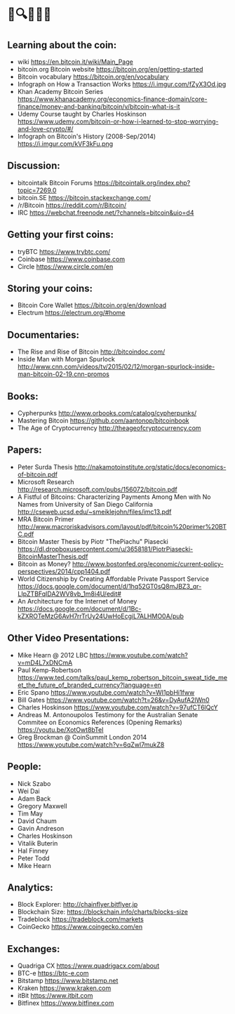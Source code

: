 # 📝🔍👀💀💤

## Learning about the coin:
- wiki https://en.bitcoin.it/wiki/Main_Page
- bitcoin.org Bitcoin website https://bitcoin.org/en/getting-started
- Bitcoin vocabulary https://bitcoin.org/en/vocabulary
- Infograph on How a Transaction Works https://i.imgur.com/fZyX3Od.jpg
- Khan Academy Bitcoin Series https://www.khanacademy.org/economics-finance-domain/core-finance/money-and-banking/bitcoin/v/bitcoin-what-is-it
- Udemy Course taught by Charles Hoskinson https://www.udemy.com/bitcoin-or-how-i-learned-to-stop-worrying-and-love-crypto/#/
- Infograph on Bitcoin's History (2008-Sep/2014) https://i.imgur.com/kVF3kFu.png

## Discussion:
- bitcointalk Bitcoin Forums https://bitcointalk.org/index.php?topic=7269.0
- bitcoin.SE https://bitcoin.stackexchange.com/
- /r/Bitcoin https://reddit.com/r/Bitcoin/
- IRC https://webchat.freenode.net/?channels=bitcoin&uio=d4

## Getting your first coins:
- tryBTC https://www.trybtc.com/
- Coinbase https://www.coinbase.com
- Circle https://www.circle.com/en

## Storing your coins:
- Bitcoin Core Wallet https://bitcoin.org/en/download
- Electrum https://electrum.org/#home

## Documentaries:
- The Rise and Rise of Bitcoin http://bitcoindoc.com/
- Inside Man with Morgan Spurlock http://www.cnn.com/videos/tv/2015/02/12/morgan-spurlock-inside-man-bitcoin-02-19.cnn-promos

## Books:
- Cypherpunks http://www.orbooks.com/catalog/cypherpunks/
- Mastering Bitcoin https://github.com/aantonop/bitcoinbook
- The Age of Cryptocurrency http://theageofcryptocurrency.com

## Papers:
- Peter Surda Thesis http://nakamotoinstitute.org/static/docs/economics-of-bitcoin.pdf
- Microsoft Research http://research.microsoft.com/pubs/156072/bitcoin.pdf
- A Fistful of Bitcoins: Characterizing Payments Among Men with No Names from University of San Diego California http://cseweb.ucsd.edu/~smeiklejohn/files/imc13.pdf
- MRA Bitcoin Primer http://www.macroriskadvisors.com/layout/pdf/bitcoin%20primer%20BTC.pdf
- Bitcoin Master Thesis by Piotr "ThePiachu" Piasecki https://dl.dropboxusercontent.com/u/3658181/PiotrPiasecki-BitcoinMasterThesis.pdf
- Bitcoin as Money? http://www.bostonfed.org/economic/current-policy-perspectives/2014/cpp1404.pdf
- World Citizenship by Creating Affordable Private Passport Service https://docs.google.com/document/d/1hq52GT0sQ8mJBZ3_qr-LIpZTBFqIDA2WV8vb_1m8i4U/edit#
- An Architecture for the Internet of Money https://docs.google.com/document/d/1Bc-kZXROTeMzG6AvH7rrTrUy24UwHoEcgiL7ALHMO0A/pub

## Other Video Presentations:
- Mike Hearn @ 2012 LBC https://www.youtube.com/watch?v=mD4L7xDNCmA
- Paul Kemp-Robertson https://www.ted.com/talks/paul_kemp_robertson_bitcoin_sweat_tide_meet_the_future_of_branded_currency?language=en
- Eric Spano https://www.youtube.com/watch?v=WI1pbHi1fww
- Bill Gates https://www.youtube.com/watch?t=26&v=DyAufA2lWn0
- Charles Hoskinson https://www.youtube.com/watch?v=97ufCT6lQcY
- Andreas M. Antonoupolos Testimony for the Australian Senate Commitee on Economics References (Opening Remarks) https://youtu.be/XotOwt8bTeI
- Greg Brockman @ CoinSummit London 2014 https://www.youtube.com/watch?v=6qZwl7mukZ8

## People:
- Nick Szabo
- Wei Dai
- Adam Back
- Gregory Maxwell
- Tim May
- David Chaum
- Gavin Andreson
- Charles Hoskinson
- Vitalik Buterin
- Hal Finney
- Peter Todd
- Mike Hearn

## Analytics:
- Block Explorer: http://chainflyer.bitflyer.jp
- Blockchain Size: https://blockchain.info/charts/blocks-size
- Tradeblock https://tradeblock.com/markets
- CoinGecko https://www.coingecko.com/en

## Exchanges:
- Quadriga CX https://www.quadrigacx.com/about
- BTC-e https://btc-e.com
- Bitstamp https://www.bitstamp.net
- Kraken https://www.kraken.com
- itBit https://www.itbit.com
- Bitfinex https://www.bitfinex.com
